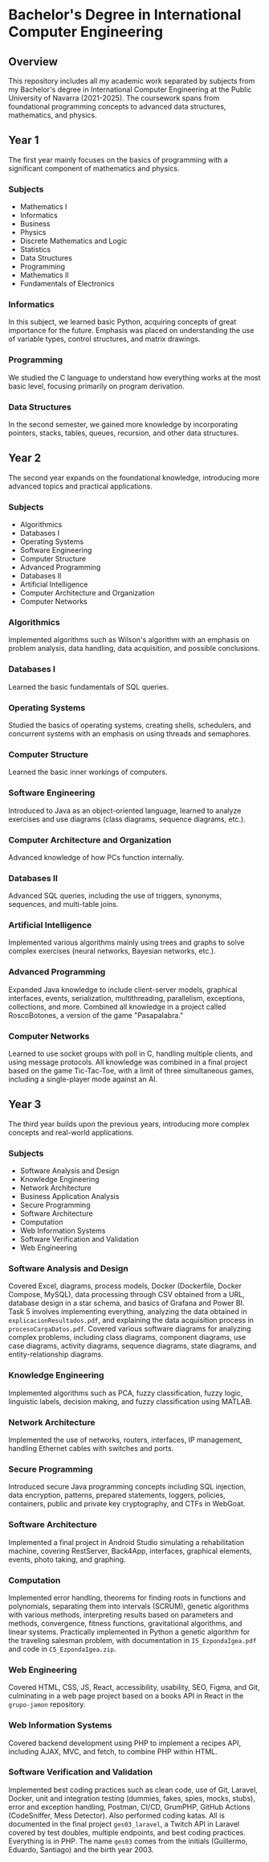 # Bachelor's Degree in International Computer Engineering

## Overview
This repository includes all my academic work separated by subjects from my Bachelor's degree in International Computer Engineering at the Public University of Navarra (2021-2025). The coursework spans from foundational programming concepts to advanced data structures, mathematics, and physics.

## Year 1
The first year mainly focuses on the basics of programming with a significant component of mathematics and physics.

### Subjects
- Mathematics I
- Informatics
- Business
- Physics
- Discrete Mathematics and Logic
- Statistics
- Data Structures
- Programming
- Mathematics II
- Fundamentals of Electronics

### Informatics
In this subject, we learned basic Python, acquiring concepts of great importance for the future. Emphasis was placed on understanding the use of variable types, control structures, and matrix drawings.

### Programming
We studied the C language to understand how everything works at the most basic level, focusing primarily on program derivation.

### Data Structures
In the second semester, we gained more knowledge by incorporating pointers, stacks, tables, queues, recursion, and other data structures.

## Year 2
The second year expands on the foundational knowledge, introducing more advanced topics and practical applications.

### Subjects
- Algorithmics
- Databases I
- Operating Systems
- Software Engineering
- Computer Structure
- Advanced Programming
- Databases II
- Artificial Intelligence
- Computer Architecture and Organization
- Computer Networks

### Algorithmics
Implemented algorithms such as Wilson's algorithm with an emphasis on problem analysis, data handling, data acquisition, and possible conclusions.

### Databases I
Learned the basic fundamentals of SQL queries.

### Operating Systems
Studied the basics of operating systems, creating shells, schedulers, and concurrent systems with an emphasis on using threads and semaphores.

### Computer Structure
Learned the basic inner workings of computers.

### Software Engineering
Introduced to Java as an object-oriented language, learned to analyze exercises and use diagrams (class diagrams, sequence diagrams, etc.).

### Computer Architecture and Organization
Advanced knowledge of how PCs function internally.

### Databases II
Advanced SQL queries, including the use of triggers, synonyms, sequences, and multi-table joins.

### Artificial Intelligence
Implemented various algorithms mainly using trees and graphs to solve complex exercises (neural networks, Bayesian networks, etc.).

### Advanced Programming
Expanded Java knowledge to include client-server models, graphical interfaces, events, serialization, multithreading, parallelism, exceptions, collections, and more. Combined all knowledge in a project called RoscoBotones, a version of the game "Pasapalabra."

### Computer Networks
Learned to use socket groups with poll in C, handling multiple clients, and using message protocols. All knowledge was combined in a final project based on the game Tic-Tac-Toe, with a limit of three simultaneous games, including a single-player mode against an AI.

## Year 3
The third year builds upon the previous years, introducing more complex concepts and real-world applications.

### Subjects
- Software Analysis and Design
- Knowledge Engineering
- Network Architecture
- Business Application Analysis
- Secure Programming
- Software Architecture
- Computation
- Web Information Systems
- Software Verification and Validation
- Web Engineering

### Software Analysis and Design
Covered Excel, diagrams, process models, Docker (Dockerfile, Docker Compose, MySQL), data processing through CSV obtained from a URL, database design in a star schema, and basics of Grafana and Power BI. Task 5 involves implementing everything, analyzing the data obtained in `explicacionResultados.pdf`, and explaining the data acquisition process in `procesoCargaDatos.pdf`. Covered various software diagrams for analyzing complex problems, including class diagrams, component diagrams, use case diagrams, activity diagrams, sequence diagrams, state diagrams, and entity-relationship diagrams.

### Knowledge Engineering
Implemented algorithms such as PCA, fuzzy classification, fuzzy logic, linguistic labels, decision making, and fuzzy classification using MATLAB.

### Network Architecture
Implemented the use of networks, routers, interfaces, IP management, handling Ethernet cables with switches and ports.

### Secure Programming
Introduced secure Java programming concepts including SQL injection, data encryption, patterns, prepared statements, loggers, policies, containers, public and private key cryptography, and CTFs in WebGoat.

### Software Architecture
Implemented a final project in Android Studio simulating a rehabilitation machine, covering RestServer, Back4App, interfaces, graphical elements, events, photo taking, and graphing.

### Computation
Implemented error handling, theorems for finding roots in functions and polynomials, separating them into intervals (SCRUM), genetic algorithms with various methods, interpreting results based on parameters and methods, convergence, fitness functions, gravitational algorithms, and linear systems. Practically implemented in Python a genetic algorithm for the traveling salesman problem, with documentation in `I5_EzpondaIgea.pdf` and code in `C5_EzpondaIgea.zip`.

### Web Engineering
Covered HTML, CSS, JS, React, accessibility, usability, SEO, Figma, and Git, culminating in a web page project based on a books API in React in the `grupo-jamon` repository.

### Web Information Systems
Covered backend development using PHP to implement a recipes API, including AJAX, MVC, and fetch, to combine PHP within HTML.

### Software Verification and Validation
Implemented best coding practices such as clean code, use of Git, Laravel, Docker, unit and integration testing (dummies, fakes, spies, mocks, stubs), error and exception handling, Postman, CI/CD, GrumPHP, GitHub Actions (CodeSniffer, Mess Detector). Also performed coding katas. All is documented in the final project `ges03_laravel`, a Twitch API in Laravel covered by test doubles, multiple endpoints, and best coding practices. Everything is in PHP. The name `ges03` comes from the initials (Guillermo, Eduardo, Santiago) and the birth year 2003.
